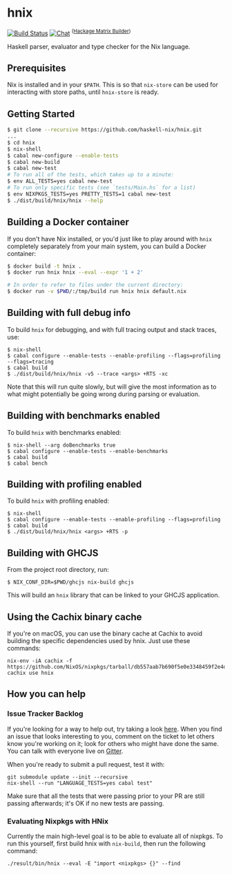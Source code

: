 # hnix

[![Build Status](https://api.travis-ci.org/haskell-nix/hnix.svg)](https://travis-ci.org/haskell-nix/hnix)
[![Chat](https://badges.gitter.im/Join%20Chat.svg)](https://gitter.im/haskell-nix/Lobby)
<sup>([Hackage Matrix Builder](https://matrix.hackage.haskell.org/package/hnix))</sup>

Haskell parser, evaluator and type checker for the Nix language.

## Prerequisites

Nix is installed and in your `$PATH`. This is so that `nix-store` can be used
for interacting with store paths, until `hnix-store` is ready.

## Getting Started

```bash
$ git clone --recursive https://github.com/haskell-nix/hnix.git
...
$ cd hnix
$ nix-shell
$ cabal new-configure --enable-tests
$ cabal new-build
$ cabal new-test
# To run all of the tests, which takes up to a minute:
$ env ALL_TESTS=yes cabal new-test
# To run only specific tests (see `tests/Main.hs` for a list)
$ env NIXPKGS_TESTS=yes PRETTY_TESTS=1 cabal new-test
$ ./dist/build/hnix/hnix --help
```

## Building a Docker container

If you don't have Nix installed, or you'd just like to play around with `hnix`
completely separately from your main system, you can build a Docker container:

```bash
$ docker build -t hnix .
$ docker run hnix hnix --eval --expr '1 + 2'

# In order to refer to files under the current directory:
$ docker run -v $PWD/:/tmp/build run hnix hnix default.nix
```

## Building with full debug info

To build `hnix` for debugging, and with full tracing output and stack traces,
use:

```
$ nix-shell
$ cabal configure --enable-tests --enable-profiling --flags=profiling --flags=tracing
$ cabal build
$ ./dist/build/hnix/hnix -v5 --trace <args> +RTS -xc
```

Note that this will run quite slowly, but will give the most information as to
what might potentially be going wrong during parsing or evaluation.

## Building with benchmarks enabled

To build `hnix` with benchmarks enabled:

```
$ nix-shell --arg doBenchmarks true
$ cabal configure --enable-tests --enable-benchmarks
$ cabal build
$ cabal bench
```

## Building with profiling enabled

To build `hnix` with profiling enabled:

```
$ nix-shell
$ cabal configure --enable-tests --enable-profiling --flags=profiling
$ cabal build
$ ./dist/build/hnix/hnix <args> +RTS -p
```

## Building with GHCJS

From the project root directory, run:

```
$ NIX_CONF_DIR=$PWD/ghcjs nix-build ghcjs
```

This will build an `hnix` library that can be linked to your GHCJS
application.

## Using the Cachix binary cache

If you're on macOS, you can use the binary cache at Cachix to avoid building
the specific dependencies used by hnix. Just use these commands:

    nix-env -iA cachix -f https://github.com/NixOS/nixpkgs/tarball/db557aab7b690f5e0e3348459f2e4dc8fd0d9298
    cachix use hnix

## How you can help

### Issue Tracker Backlog

If you're looking for a way to help out, try taking a look
[here](https://github.com/haskell-nix/hnix/issues?q=is%3Aissue+is%3Aopen+label%3A%22help+wanted%22+no%3Aassignee).
When you find an issue that looks interesting to you, comment on the ticket to
let others know you're working on it; look for others who might have done the
same. You can talk with everyone live on
[Gitter](https://gitter.im/haskell-nix/Lobby).

When you're ready to submit a pull request, test it with:
```
git submodule update --init --recursive
nix-shell --run "LANGUAGE_TESTS=yes cabal test"
```

Make sure that all the tests that were passing prior to your PR are still
passing afterwards; it's OK if no new tests are passing.

### Evaluating Nixpkgs with HNix

Currently the main high-level goal is to be able to evaluate all of nixpkgs. To
run this yourself, first build hnix with `nix-build`, then run the following
command:

```
./result/bin/hnix --eval -E "import <nixpkgs> {}" --find
```
